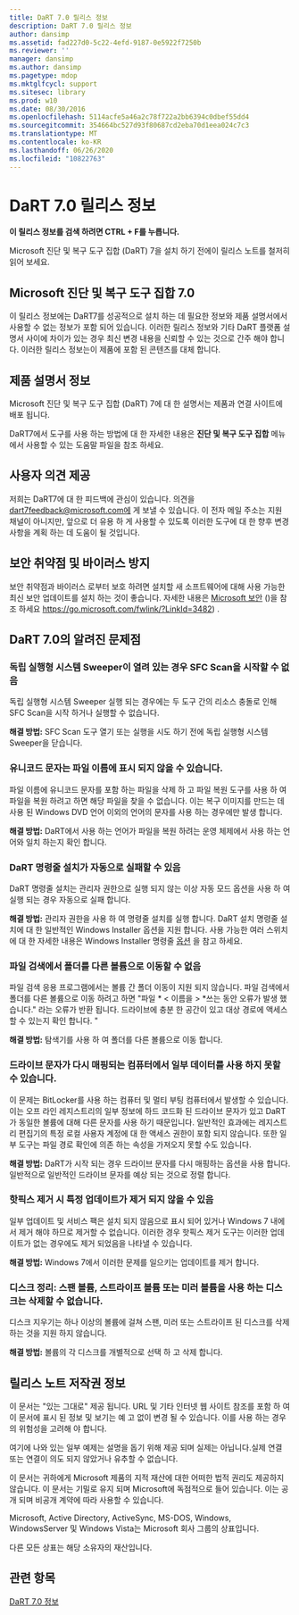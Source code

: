 ```yaml
---
title: DaRT 7.0 릴리스 정보
description: DaRT 7.0 릴리스 정보
author: dansimp
ms.assetid: fad227d0-5c22-4efd-9187-0e5922f7250b
ms.reviewer: ''
manager: dansimp
ms.author: dansimp
ms.pagetype: mdop
ms.mktglfcycl: support
ms.sitesec: library
ms.prod: w10
ms.date: 08/30/2016
ms.openlocfilehash: 5114acfe5a46a2c78f722a2bb6394c0dbef55dd4
ms.sourcegitcommit: 354664bc527d93f80687cd2eba70d1eea024c7c3
ms.translationtype: MT
ms.contentlocale: ko-KR
ms.lasthandoff: 06/26/2020
ms.locfileid: "10822763"
---
```

# DaRT 7.0 릴리스 정보


**이 릴리스 정보를 검색 하려면 CTRL + F를 누릅니다.**

Microsoft 진단 및 복구 도구 집합 (DaRT) 7을 설치 하기 전에이 릴리스 노트를 철저히 읽어 보세요.

## Microsoft 진단 및 복구 도구 집합 7.0


이 릴리스 정보에는 DaRT7를 성공적으로 설치 하는 데 필요한 정보와 제품 설명서에서 사용할 수 없는 정보가 포함 되어 있습니다. 이러한 릴리스 정보와 기타 DaRT 플랫폼 설명서 사이에 차이가 있는 경우 최신 변경 내용을 신뢰할 수 있는 것으로 간주 해야 합니다. 이러한 릴리스 정보는이 제품에 포함 된 콘텐츠를 대체 합니다.

## 제품 설명서 정보


Microsoft 진단 및 복구 도구 집합 (DaRT) 7에 대 한 설명서는 제품과 연결 사이트에 배포 됩니다.

DaRT7에서 도구를 사용 하는 방법에 대 한 자세한 내용은 **진단 및 복구 도구 집합** 메뉴에서 사용할 수 있는 도움말 파일을 참조 하세요.

## 사용자 의견 제공


저희는 DaRT7에 대 한 피드백에 관심이 있습니다. 의견을 dart7feedback@microsoft.com에 게 보낼 수 있습니다. 이 전자 메일 주소는 지원 채널이 아니지만, 앞으로 더 유용 하 게 사용할 수 있도록 이러한 도구에 대 한 향후 변경 사항을 계획 하는 데 도움이 될 것입니다.

## 보안 취약점 및 바이러스 방지


보안 취약점과 바이러스 로부터 보호 하려면 설치할 새 소프트웨어에 대해 사용 가능한 최신 보안 업데이트를 설치 하는 것이 좋습니다. 자세한 내용은 [Microsoft 보안](https://go.microsoft.com/fwlink/?LinkId=3482) ()을 참조 하세요 https://go.microsoft.com/fwlink/?LinkId=3482) .

## DaRT 7.0의 알려진 문제점


### 독립 실행형 시스템 Sweeper이 열려 있는 경우 SFC Scan을 시작할 수 없음

독립 실행형 시스템 Sweeper 실행 되는 경우에는 두 도구 간의 리소스 충돌로 인해 SFC Scan을 시작 하거나 실행할 수 없습니다.

**해결 방법:** SFC Scan 도구 열기 또는 실행을 시도 하기 전에 독립 실행형 시스템 Sweeper을 닫습니다.

### 유니코드 문자는 파일 이름에 표시 되지 않을 수 있습니다.

파일 이름에 유니코드 문자를 포함 하는 파일을 삭제 하 고 파일 복원 도구를 사용 하 여 파일을 복원 하려고 하면 해당 파일을 찾을 수 없습니다. 이는 복구 이미지를 만드는 데 사용 된 Windows DVD 언어 이외의 언어의 문자를 사용 하는 경우에만 발생 합니다.

**해결 방법:** DaRT에서 사용 하는 언어가 파일을 복원 하려는 운영 체제에서 사용 하는 언어와 일치 하는지 확인 합니다.

### DaRT 명령줄 설치가 자동으로 실패할 수 있음

DaRT 명령줄 설치는 관리자 권한으로 실행 되지 않는 이상 자동 모드 옵션을 사용 하 여 실행 되는 경우 자동으로 실패 합니다.

**해결 방법:** 관리자 권한을 사용 하 여 명령줄 설치를 실행 합니다. DaRT 설치 명령줄 설치에 대 한 일반적인 Windows Installer 옵션을 지원 합니다. 사용 가능한 여러 스위치에 대 한 자세한 내용은 Windows Installer 명령줄 [옵션](https://go.microsoft.com/fwlink/?LinkId=160689) 을 참고 하세요.

### 파일 검색에서 폴더를 다른 볼륨으로 이동할 수 없음

파일 검색 응용 프로그램에서는 볼륨 간 폴더 이동이 지원 되지 않습니다. 파일 검색에서 폴더를 다른 볼륨으로 이동 하려고 하면 "파일 * &lt; 이름을 &gt; *쓰는 동안 오류가 발생 했습니다." 라는 오류가 반환 됩니다. 드라이브에 충분 한 공간이 있고 대상 경로에 액세스할 수 있는지 확인 합니다. "

**해결 방법:** 탐색기를 사용 하 여 폴더를 다른 볼륨으로 이동 합니다.

### 드라이브 문자가 다시 매핑되는 컴퓨터에서 일부 데이터를 사용 하지 못할 수 있습니다.

이 문제는 BitLocker를 사용 하는 컴퓨터 및 멀티 부팅 컴퓨터에서 발생할 수 있습니다. 이는 오프 라인 레지스트리의 일부 정보에 하드 코드화 된 드라이브 문자가 있고 DaRT가 동일한 볼륨에 대해 다른 문자를 사용 하기 때문입니다. 일반적인 효과에는 레지스트리 편집기의 특정 로컬 사용자 계정에 대 한 액세스 권한이 포함 되지 않습니다. 또한 일부 도구는 파일 경로 확인에 의존 하는 속성을 가져오지 못할 수도 있습니다.

**해결 방법:** DaRT가 시작 되는 경우 드라이브 문자를 다시 매핑하는 옵션을 사용 합니다. 일반적으로 일반적인 드라이브 문자를 예상 되는 것으로 정렬 합니다.

### 핫픽스 제거 시 특정 업데이트가 제거 되지 않을 수 있음

일부 업데이트 및 서비스 팩은 설치 되지 않음으로 표시 되어 있거나 Windows 7 내에서 제거 해야 하므로 제거할 수 없습니다. 이러한 경우 핫픽스 제거 도구는 이러한 업데이트가 없는 경우에도 제거 되었음을 나타낼 수 있습니다.

**해결 방법:** Windows 7에서 이러한 문제를 일으키는 업데이트를 제거 합니다.

### 디스크 정리: 스팬 볼륨, 스트라이프 볼륨 또는 미러 볼륨을 사용 하는 디스크는 삭제할 수 없습니다.

디스크 지우기는 하나 이상의 볼륨에 걸쳐 스팬, 미러 또는 스트라이프 된 디스크를 삭제 하는 것을 지원 하지 않습니다.

**해결 방법:** 볼륨의 각 디스크를 개별적으로 선택 하 고 삭제 합니다.

## 릴리스 노트 저작권 정보


이 문서는 "있는 그대로" 제공 됩니다. URL 및 기타 인터넷 웹 사이트 참조를 포함 하 여이 문서에 표시 된 정보 및 보기는 예 고 없이 변경 될 수 있습니다. 이를 사용 하는 경우의 위험성을 고려해 야 합니다.

여기에 나와 있는 일부 예제는 설명을 돕기 위해 제공 되며 실제는 아닙니다.실제 연결 또는 연결이 의도 되지 않았거나 유추할 수 없습니다.

이 문서는 귀하에게 Microsoft 제품의 지적 재산에 대한 어떠한 법적 권리도 제공하지 않습니다. 이 문서는 기밀로 유지 되며 Microsoft에 독점적으로 들어 있습니다. 이는 공개 되며 비공개 계약에 따라 사용할 수 있습니다.



Microsoft, Active Directory, ActiveSync, MS-DOS, Windows, WindowsServer 및 Windows Vista는 Microsoft 회사 그룹의 상표입니다.

다른 모든 상표는 해당 소유자의 재산입니다.

## 관련 항목


[DaRT 7.0 정보](about-dart-70-new-ia.md)

 

 





